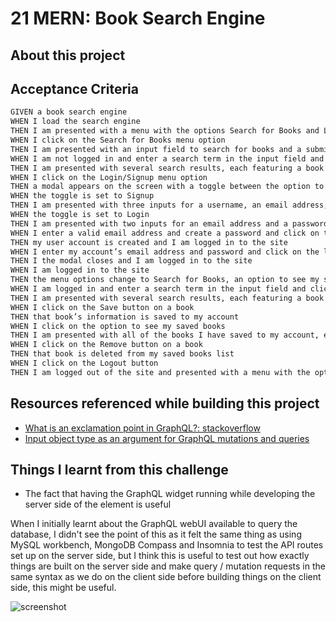 # 21 MERN: Book Search Engine

## About this project

## Acceptance Criteria

```md
GIVEN a book search engine
WHEN I load the search engine
THEN I am presented with a menu with the options Search for Books and Login/Signup and an input field to search for books and a submit button
WHEN I click on the Search for Books menu option
THEN I am presented with an input field to search for books and a submit button
WHEN I am not logged in and enter a search term in the input field and click the submit button
THEN I am presented with several search results, each featuring a book’s title, author, description, image, and a link to that book on the Google Books site
WHEN I click on the Login/Signup menu option
THEN a modal appears on the screen with a toggle between the option to log in or sign up
WHEN the toggle is set to Signup
THEN I am presented with three inputs for a username, an email address, and a password, and a signup button
WHEN the toggle is set to Login
THEN I am presented with two inputs for an email address and a password and login button
WHEN I enter a valid email address and create a password and click on the signup button
THEN my user account is created and I am logged in to the site
WHEN I enter my account’s email address and password and click on the login button
THEN I the modal closes and I am logged in to the site
WHEN I am logged in to the site
THEN the menu options change to Search for Books, an option to see my saved books, and Logout
WHEN I am logged in and enter a search term in the input field and click the submit button
THEN I am presented with several search results, each featuring a book’s title, author, description, image, and a link to that book on the Google Books site and a button to save a book to my account
WHEN I click on the Save button on a book
THEN that book’s information is saved to my account
WHEN I click on the option to see my saved books
THEN I am presented with all of the books I have saved to my account, each featuring the book’s title, author, description, image, and a link to that book on the Google Books site and a button to remove a book from my account
WHEN I click on the Remove button on a book
THEN that book is deleted from my saved books list
WHEN I click on the Logout button
THEN I am logged out of the site and presented with a menu with the options Search for Books and Login/Signup and an input field to search for books and a submit button  
```

## Resources referenced while building this project

- [What is an exclamation point in GraphQL?: stackoverflow](https://stackoverflow.com/questions/50684231/what-is-an-exclamation-point-in-graphql)
- [Input object type as an argument for GraphQL mutations and queries](https://atheros.ai/blog/input-object-type-as-an-argument-for-graphql-mutations-and-queries)

## Things I learnt from this challenge

- The fact that having the GraphQL widget running while developing the server side of the element is useful

When I initially learnt about the GraphQL webUI available to query the database, I didn't see the point of this as it felt the same thing as using MySQL workbench, MongoDB Compass and Insomnia to test the API routes set up on the server side, but I think this is useful to test out how exactly things are built on the server side and make query / mutation requests in the same syntax as we do on the client side before building things on the client side, this might be useful.

![screenshot]("https://github.com/mitsukaichi/book-search-engine/assets/45612744/bd160ceb-ddd6-4d10-8c4c-2bc8ffccb32d)

